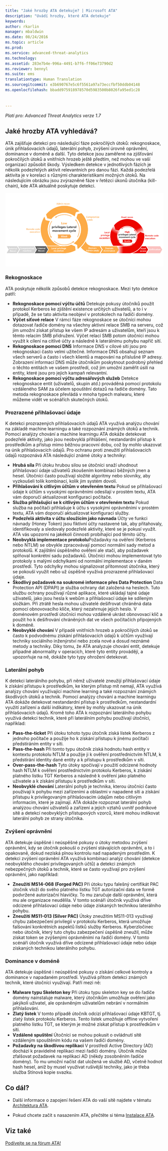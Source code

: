 ```yaml
---
title: "Jaké hrozby ATA detekuje? | Microsoft ATA"
description: "Uvádí hrozby, které ATA detekuje"
keywords: 
author: rkarlin
manager: mbaldwin
ms.date: 08/24/2016
ms.topic: article
ms.prod: 
ms.service: advanced-threat-analytics
ms.technology: 
ms.assetid: 283e7b4e-996a-4491-b7f6-ff06e73790d2
ms.reviewer: bennyl
ms.suite: ems
translationtype: Human Translation
ms.sourcegitcommit: e3b690767e5c6f5561a97a73eccfbf50ddb04148
ms.openlocfilehash: bbadd975918978570d5983500b8026fa95ed1c28


---
```


*Platí pro: Advanced Threat Analytics verze 1.7*

## Jaké hrozby ATA vyhledává?

ATA zajišťuje detekci pro následující fáze pokročilých útoků: rekognoskace, únik přihlašovacích údajů, laterální pohyb, zvýšení úrovně oprávnění, dominance v doméně a další. Tyto detekce jsou zaměřené na zjišťování pokročilých útoků a vnitřních hrozeb ještě předtím, než mohou ve vaší organizaci způsobit škody.
Výsledkem detekce v jednotlivých fázích je několik podezřelých aktivit relevantních pro danou fázi. Každá podezřelá aktivita je v korelaci s různými charakteristikami možných útoků.
Na následujícím obrázku jsou zvýrazněné fáze v řetězci úkonů útočníka (kill-chain), kde ATA aktuálně poskytuje detekci.

![Zaměření řešení ATA na postranní aktivity v řetězci úkonů útočníka](media/attack-kill-chain-small.jpg)


### Rekognoskace
ATA poskytuje několik způsobů detekce rekognoskace. Mezi tyto detekce patří:
-   **Rekognoskace pomocí výčtu účtů** Detekuje pokusy útočníků použít protokol Kerberos ke zjištění existence určitých uživatelů, a to i v případě, že se tato aktivita neobjeví v protokolech na řadiči domény.
-   **Výčet síťové relace** V rámci fáze rekognoskace se útočníci mohou dotazovat řadiče domény na všechny aktivní relace SMB na serveru, což jim umožní získat přístup ke všem IP adresám a uživatelům, kteří jsou k těmto relacím SMB přidružení. Výčet relací SMB potom útočníci mohou využít k cílení na citlivé účty a následně k laterálnímu pohybu napříč sítí.
-   **Rekognoskace pomocí DNS** Informace DNS v cílové síti jsou pro rekognoskaci často velmi užitečné. Informace DNS obsahují seznam všech serverů a často i všech klientů a mapování na příslušné IP adresy. Zobrazení informací DNS může útočníkům poskytnout podrobný přehled o těchto entitách ve vašem prostředí, což jim umožní zaměřit úsilí na entity, které jsou pro jejich kampaň relevantní.
-   **Rekognoskace pomocí výčtu adresářových služeb** Detekce rekognoskace entit (uživatelů, skupin atd.) prováděná pomocí protokolu vzdáleného SAM za účelem spouštění dotazů na řadiče domény. Tato metoda rekognoskace převládá v mnoha typech malwaru, které můžeme vidět ve scénářích skutečných útoků. 


### Prozrazené přihlašovací údaje
K detekci prozrazených přihlašovacích údajů ATA využívá analýzu chování na základě machine learningu a také rozpoznání známých útoků a technik.
Pomocí analýzy chování a machine learningu ATA dokáže detekovat podezřelé aktivity, jako jsou neobvyklá přihlášení, nestandardní přístup k prostředkům a přístup mimo běžnou pracovní dobu, což by mohlo ukazovat na únik přihlašovacích údajů. Pro ochranu proti zneužití přihlašovacích údajů rozpoznává ATA následující známé útoky a techniky:
-   **Hrubá síla** Při útoku hrubou silou se útočníci snaží uhodnout přihlašovací údaje uživatelů zkoušením kombinací běžných jmen a hesel. Útočníci často používají složité algoritmy nebo slovníky, aby vyzkoušeli tolik kombinací, kolik jim systém dovolí.
-   **Přihlašování k citlivým účtům v otevřeném textu** Pokud se přihlašovací údaje k účtům s vysokými oprávněními odesílají v prostém textu, ATA vám doporučí aktualizovat konfiguraci počítače.
-   **Služba přihlašující se k citlivým účtům v otevřeném textu** Pokud služba na počítači přihlašuje k účtu s vysokými oprávněními v prostém textu, ATA vám doporučí aktualizovat konfiguraci služby.
-   **Podezřelá aktivita v účtu sloužícím jako návnada** Účty ve funkci návnady (Honey Token) jsou fiktivní účty nastavené tak, aby přitahovaly, identifikovaly a sledovaly podezřelé aktivity, které se je pokusí využít. ATA vás upozorní na jakékoli činnosti probíhající pod těmito účty.
-   **Neobvyklá implementace protokolu**Požadavky na ověření (Kerberos nebo NTLM) se obvykle zpracovávají pomocí normální sady metod a protokolů. K zajištění úspěšného ověření ale stačí, aby požadavek splňoval konkrétní sadu požadavků. Útočníci mohou implementovat tyto protokoly s malými odchylkami od normální implementace v daném prostředí. Tyto odchylky mohou signalizovat přítomnost útočníka, který se pokouší využít nebo už úspěšně využívá prozrazené přihlašovací údaje.
-   **Škodlivý požadavek na soukromé informace přes Data Protection** Data Protection API (DPAPI) je služba ochrany dat založená na heslech. Tuto službu ochrany používají různé aplikace, které ukládají tajné údaje uživatelů, jako jsou hesla k webům a přihlašovací údaje ke sdíleným složkám. Při ztrátě hesla mohou uživatelé dešifrovat chráněná data pomocí obnovovacího klíče, který nezahrnuje jejich heslo. V doménovém prostředí útočníci mohou vzdáleně ukrást obnovovací klíč a použít ho k dešifrování chráněných dat ve všech počítačích připojených k doméně.
-   **Neobvyklé chování** V případě vnitřních hrozeb a pokročilých útoků se často k podvodnému získání přihlašovacích údajů k účtům využívají techniky sociálního inženýrství nebo zcela nové a dosud neznámé metody a techniky. Díky tomu, že ATA analyzuje chování entit, detekuje případné abnormality v operacích, které tyto entity provádějí, a upozorňuje na ně, dokáže tyto typy ohrožení detekovat.

### Laterální pohyb
K detekci laterálního pohybu, při němž uživatelé zneužijí přihlašovací údaje k získání přístupu k prostředkům, ke kterým přístup mít nemají, ATA využívá analýzy chování využívající machine learning a také rozpoznání známých škodlivých útoků a technik.
Pomocí analýzy chování a machine learningu ATA dokáže detekovat nestandardní přístup k prostředkům, nestandardní využití zařízení a další indikátory, které by mohly ukazovat na únik přihlašovacích údajů.
Kromě toho ATA k rozpoznání laterálního pohybu využívá detekci technik, které při laterálním pohybu používají útočníci, například:
-   **Pass-the-ticket** Při útoku tohoto typu útočník získá lístek Kerberos z jednoho počítače a použije ho k získání přístupu k jinému počítači předstíráním entity v síti.
-   **Pass-the-hash** Při tomto typu útočník získá hodnotu hash entity v kontextu protokolu NTLM a použije ji k ověření prostřednictvím NTLM, k předstírání identity dané entity a k přístupu k prostředkům v síti.
-   **Over-pass-the-hash** Tyto útoky spočívají v použití odcizené hodnoty hash NTLM k ověření prostřednictvím protokolu Kerberos, k získání platného lístku TGT Kerberos a následně k ověření jako platného uživatele a k získání přístupu k prostředkům v síti.
-   **Neobvyklé chování** Laterální pohyb je technika, kterou útočníci často používají k pohybu mezi zařízeními a oblastmi v napadené síti a získání přístupu k privilegovaným přihlašovacím údajům nebo citlivým informacím, které je zajímají. ATA dokáže rozpoznat laterální pohyb analýzou chování uživatelů a zařízení a jejich vztahů uvnitř podnikové sítě a detekcí neobvyklých přístupových vzorců, které mohou indikovat laterální pohyb ze strany útočníka.

### Zvýšení oprávnění
ATA detekuje úspěšné i neúspěšné pokusy o útoky metodou zvýšení oprávnění, kdy se útočník pokouší o zvýšení stávajících oprávnění, a to i opakovaně, dokud nezíská plnou kontrolu nad napadeným prostředím.
K detekci zvýšení oprávnění ATA využívá kombinaci analýz chování (detekce neobvyklého chování privilegovaných účtů) a detekci známých nebezpečných útoků a technik, které se často využívají pro zvýšení oprávnění, jako například:
-   **Zneužití MS14-068 (Forged PAC)** Při útoku typu falešný certifikát PAC útočník vloží do svého platného lístku TGT autorizační data ve formě podvržené autorizační hlavičky. To mu zaručuje další oprávnění, která mu ale organizace neudělila. V tomto scénáři útočník využívá dříve odcizené přihlašovací údaje nebo údaje získaných technikou laterálního pohybu.
-   **Zneužití MS11-013 (Silver PAC)** Útoky zneužitím MS11-013 využívají chybu zabezpečení privilegií v protokolu Kerberos, která umožňuje falšování konkrétních aspektů lístků služby Kerberos. Kyberzločinec nebo útočník, který tuto chybu zabezpečení úspěšně zneužil, může získat token se zvýšenými oprávněními na řadiči domény. V tomto scénáři útočník využívá dříve odcizené přihlašovací údaje nebo údaje získaných technikou laterálního pohybu.

### Dominance v doméně
ATA detekuje úspěšné i neúspěšné pokusy o získání celkové kontroly a dominance v napadaném prostředí. Využívá přitom detekci známých technik, které útočníci využívají. Patří mezi ně:
-   **Malware typu Skeleton key** Při útoku typu skeleton key se do řadiče domény nainstaluje malware, který útočníkům umožňuje ověření jako jakýkoli uživatel, ale oprávněným uživatelům nebrání v normálním přihlašování.
-   **Zlatý lístek** V tomto případě útočník odcizí přihlašovací údaje KBTGT, tj. zlatý lístek protokolu Kerberos. Tento lístek umožňuje offline vytvoření platného lístku TGT, se kterým je možné získat přístup k prostředkům v síti.
-   **Vzdálené spuštění** Útočníci se mohou pokusit o ovládnutí sítě vzdáleným spouštěním kódu na vašem řadiči domény.
-   **Požadavky na škodlivou replikaci** V prostředí Active Directory (AD) dochází k pravidelné replikaci mezi řadiči domény. Útočník může zfalšovat požadavek na replikaci AD (někdy zosobněním řadiče domény). To mu umožní načíst dat uložená ve službě AD, včetně hodnot hash hesel, aniž by musel využívat rušivější techniky, jako je třeba služba Stínová kopie svazku.


## Co dál?

-   Další informace o zapojení řešení ATA do vaší sítě najdete v tématu [Architektura ATA](/advanced-threat-analytics/plan-design/ata-architecture).

-   Pokud chcete začít s nasazením ATA, přečtěte si téma [Instalace ATA](/advanced-threat-analytics/deploy-use/install-ata).

## Viz také
[Podívejte se na fórum ATA!](https://social.technet.microsoft.com/Forums/security/home?forum=mata)



<!--HONumber=Aug16_HO5-->


